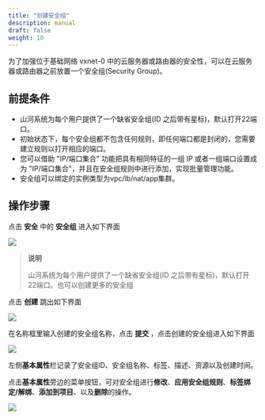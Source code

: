 ```yaml
---
title: "创建安全组"
description: manual
draft: false
weight: 10
---
```


为了加强位于基础网络 vxnet-0 中的云服务器或路由器的安全性，可以在云服务器或路由器之前放置一个安全组(Security Group)。

## 前提条件

- 山河系统为每个用户提供了一个缺省安全组(ID 之后带有星标)，默认打开22端口。
- 初始状态下，每个安全组都不包含任何规则，即任何端口都是封闭的，您需要建立规则以打开相应的端口。
- 您可以借助 "IP/端口集合" 功能把具有相同特征的一组 IP 或者一组端口设置成为 "IP/端口集合"，并且在安全组规则中进行添加，实现批量管理功能。
- 安全组可以绑定的实例类型为vpc/lb/nat/app集群。

## 操作步骤


点击 **安全** 中的 **安全组** 进入如下界面

![](../../_images/create_sg_1.png)

> **说明**
>
> 山河系统为每个用户提供了一个缺省安全组(ID 之后带有星标)，默认打开22端口。也可以创建更多的安全组

点击 **创建** 跳出如下界面

![](../../_images/create_sg_2.png)

在名称框里输入创建的安全组名称，点击 **提交** ，点击创建的安全组进入如下界面

![](../../_images/create_sg_3.png)

左侧**基本属性**栏记录了安全组ID、安全组名称、标签、描述、资源以及创建时间。

点击**基本属性**旁边的菜单按钮，可对安全组进行**修改**、**应用安全组规则**、**标签绑定/解绑**、**添加到项目**、以及**删除**的操作。

![](../../_images/create_sg_15.png)